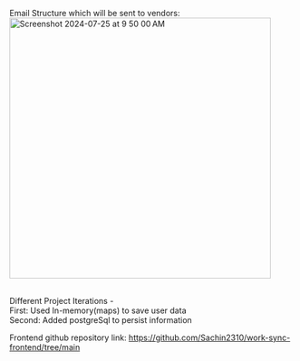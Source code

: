 Email Structure which will be sent to vendors: <br>
<img width="461" alt="Screenshot 2024-07-25 at 9 50 00 AM" src="https://github.com/user-attachments/assets/8f4d8c0d-7e7d-43a5-945f-5c533f5cd2bc">
<br><br>

Different Project Iterations - <br>
First: Used In-memory(maps) to save user data <br>
Second: Added postgreSql to persist information <br>



Frontend github repository link:
https://github.com/Sachin2310/work-sync-frontend/tree/main
